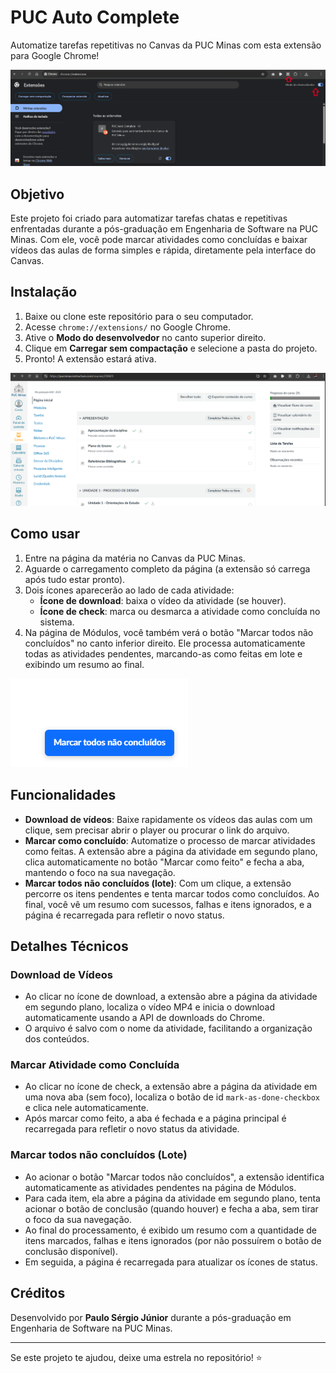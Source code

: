 # PUC Auto Complete

Automatize tarefas repetitivas no Canvas da PUC Minas com esta extensão para Google Chrome!

![Como carregar a extensão](help/carregar_extensao.png)

## Objetivo

Este projeto foi criado para automatizar tarefas chatas e repetitivas enfrentadas durante a pós-graduação em Engenharia de Software na PUC Minas. Com ele, você pode marcar atividades como concluídas e baixar vídeos das aulas de forma simples e rápida, diretamente pela interface do Canvas.

## Instalação

1. Baixe ou clone este repositório para o seu computador.
2. Acesse `chrome://extensions/` no Google Chrome.
3. Ative o **Modo do desenvolvedor** no canto superior direito.
4. Clique em **Carregar sem compactação** e selecione a pasta do projeto.
5. Pronto! A extensão estará ativa.

![Funcionamento da extensão](help/funcionamento_extensao.png)

## Como usar

1. Entre na página da matéria no Canvas da PUC Minas.
2. Aguarde o carregamento completo da página (a extensão só carrega após tudo estar pronto).
3. Dois ícones aparecerão ao lado de cada atividade:
   - **Ícone de download**: baixa o vídeo da atividade (se houver).
   - **Ícone de check**: marca ou desmarca a atividade como concluída no sistema.
4. Na página de Módulos, você também verá o botão "Marcar todos não concluídos" no canto inferior direito. Ele processa automaticamente todas as atividades pendentes, marcando-as como feitas em lote e exibindo um resumo ao final.

![Botão "Marcar todos não concluídos"](help/marcartodos.png)

## Funcionalidades

- **Download de vídeos**: Baixe rapidamente os vídeos das aulas com um clique, sem precisar abrir o player ou procurar o link do arquivo.
- **Marcar como concluído**: Automatize o processo de marcar atividades como feitas. A extensão abre a página da atividade em segundo plano, clica automaticamente no botão "Marcar como feito" e fecha a aba, mantendo o foco na sua navegação.
- **Marcar todos não concluídos (lote)**: Com um clique, a extensão percorre os itens pendentes e tenta marcar todos como concluídos. Ao final, você vê um resumo com sucessos, falhas e itens ignorados, e a página é recarregada para refletir o novo status.

## Detalhes Técnicos

### Download de Vídeos
- Ao clicar no ícone de download, a extensão abre a página da atividade em segundo plano, localiza o vídeo MP4 e inicia o download automaticamente usando a API de downloads do Chrome.
- O arquivo é salvo com o nome da atividade, facilitando a organização dos conteúdos.

### Marcar Atividade como Concluída
- Ao clicar no ícone de check, a extensão abre a página da atividade em uma nova aba (sem foco), localiza o botão de id `mark-as-done-checkbox` e clica nele automaticamente.
- Após marcar como feito, a aba é fechada e a página principal é recarregada para refletir o novo status da atividade.

### Marcar todos não concluídos (Lote)
- Ao acionar o botão "Marcar todos não concluídos", a extensão identifica automaticamente as atividades pendentes na página de Módulos.
- Para cada item, ela abre a página da atividade em segundo plano, tenta acionar o botão de conclusão (quando houver) e fecha a aba, sem tirar o foco da sua navegação.
- Ao final do processamento, é exibido um resumo com a quantidade de itens marcados, falhas e itens ignorados (por não possuírem o botão de conclusão disponível).
- Em seguida, a página é recarregada para atualizar os ícones de status.

## Créditos

Desenvolvido por **Paulo Sérgio Júnior** durante a pós-graduação em Engenharia de Software na PUC Minas.

---

Se este projeto te ajudou, deixe uma estrela no repositório! ⭐